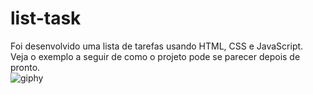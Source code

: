 # list-task
Foi desenvolvido uma lista de tarefas usando HTML, CSS e JavaScript.
<br>
Veja o exemplo a seguir de como o projeto pode se parecer depois de pronto.
<br>
![giphy](https://user-images.githubusercontent.com/92681882/188683627-9a554b14-6cb2-4108-9b3a-7a97d1670887.gif)

